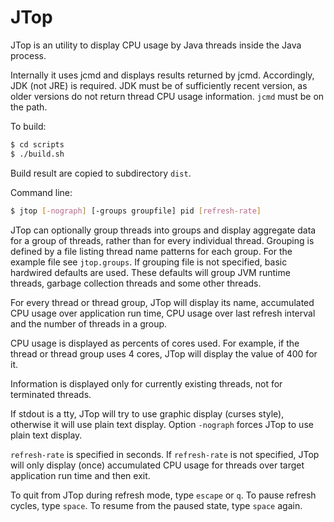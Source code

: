 # JTop

JTop is an utility to display CPU usage by Java threads inside the Java process.

Internally it uses jcmd and displays results returned by jcmd. Accordingly, JDK (not JRE) is required. JDK must be of sufficiently recent version, as older versions do not return thread CPU usage information. ``jcmd`` must be on the path.

To build:

```sh
$ cd scripts
$ ./build.sh
```
Build result are copied to subdirectory ``dist``.

Command line:

```sh
$ jtop [-nograph] [-groups groupfile] pid [refresh-rate]
```

JTop can optionally group threads into groups and display aggregate data for a group of threads, rather than for every individual thread. Grouping is defined by a file listing thread name patterns for each group. For the example file see ``jtop.groups``. If grouping file is not specified, basic hardwired defaults are used. These defaults will group JVM runtime threads, garbage collection threads and some other threads.

For every thread or thread group, JTop will display its name, accumulated CPU usage over application run time, CPU usage over last refresh interval and the number of threads in a group.

CPU usage is displayed as percents of cores used. For example, if the thread or thread group uses 4 cores, JTop will display the value of 400 for it.

Information is displayed only for currently existing threads, not for terminated threads.

If stdout is a tty, JTop will try to use graphic display (curses style), otherwise it will use plain text display. 
Option ``-nograph`` forces JTop to use plain text display.

``refresh-rate`` is specified in seconds. If ``refresh-rate`` is not specified, JTop will only display (once) accumulated CPU usage for threads over target application run time and then exit.

To quit from JTop during refresh mode, type ``escape`` or ``q``.
To pause refresh cycles, type ``space``.
To resume from the paused state, type ``space`` again.
